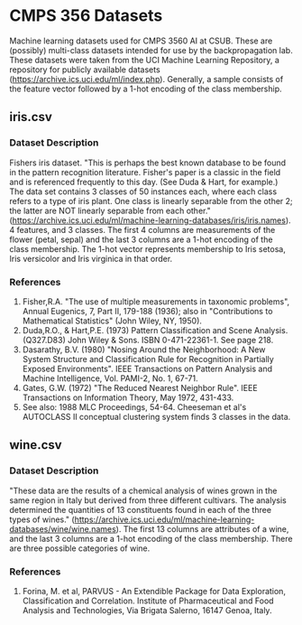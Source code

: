 # CMPS 356 Datasets

Machine learning datasets used for CMPS 3560 AI at CSUB. These are (possibly) multi-class datasets intended for use by the backpropagation lab. These datasets were taken from the UCI Machine Learning Repository, a repository for publicly available datasets (<https://archive.ics.uci.edu/ml/index.php>). Generally, a sample consists of the feature vector followed by a 1-hot encoding of the class membership.

## iris.csv

### Dataset Description

Fishers iris dataset. "This is perhaps the best known database to be found in the pattern
       recognition literature.  Fisher's paper is a classic in the field
       and is referenced frequently to this day.  (See Duda & Hart, for
       example.)  The data set contains 3 classes of 50 instances each,
       where each class refers to a type of iris plant.  One class is
       linearly separable from the other 2; the latter are NOT linearly
       separable from each other." (<https://archive.ics.uci.edu/ml/machine-learning-databases/iris/iris.names>). 4 features, and 3 classes. The first 4 columns are measurements of the flower (petal, sepal) and the last 3 columns are a 1-hot encoding of the class membership. The 1-hot vector represents membership to Iris setosa, Iris versicolor and Iris virginica in that order.

### References
1. Fisher,R.A. "The use of multiple measurements in taxonomic problems", Annual Eugenics, 7, Part II, 179-188 (1936); also in "Contributions
      to Mathematical Statistics" (John Wiley, NY, 1950).
1. Duda,R.O., & Hart,P.E. (1973) Pattern Classification and Scene Analysis. (Q327.D83) John Wiley & Sons.  ISBN 0-471-22361-1.  See page 218.
1. Dasarathy, B.V. (1980) "Nosing Around the Neighborhood: A New System Structure and Classification Rule for Recognition in Partially Exposed      Environments".  IEEE Transactions on Pattern Analysis and Machine Intelligence, Vol. PAMI-2, No. 1, 67-71.
1. Gates, G.W. (1972) "The Reduced Nearest Neighbor Rule".  IEEE Transactions on Information Theory, May 1972, 431-433.
1. See also: 1988 MLC Proceedings, 54-64.  Cheeseman et al's AUTOCLASS II conceptual clustering system finds 3 classes in the data.

## wine.csv

### Dataset Description

"These data are the results of a chemical analysis of
      wines grown in the same region in Italy but derived from three
      different cultivars.
      The analysis determined the quantities of 13 constituents
      found in each of the three types of wines." (<https://archive.ics.uci.edu/ml/machine-learning-databases/wine/wine.names>). The first 13 columns are attributes of a wine, and the last 3 columns are a 1-hot encoding of the class membership. There are three possible categories of wine.

### References

1. Forina, M. et al, PARVUS - An Extendible Package for Data Exploration, Classification and Correlation. Institute of Pharmaceutical
       and Food Analysis and Technologies, Via Brigata Salerno, 16147 Genoa, Italy.
